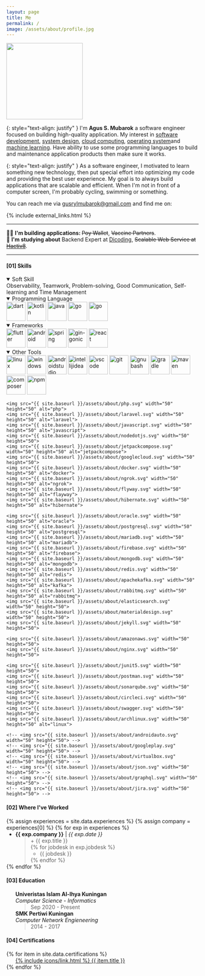 ```yaml
---
layout: page
title: Me
permalink: /
image: /assets/about/profile.jpg
---
```


<div>
    <img src="{{ site.baseurl }}/assets/about/profile.jpg" onmouseover="this.src='{{ site.baseurl }}/assets/about/profiles.jpg'" onmouseout="this.src='{{ site.baseurl }}/assets/about/profile.jpg'" class="rounded" width="200" height="200">
</div>

<!-- Intro -->

{: style="text-align: justify" }
I'm <b>Agus S. Mubarok</b> a software engineer focused on building high-quality application. My interest in [software development](/), [system design](/), [cloud computing](/), [operating system](/)and [machine learning](/). Have ability to use some programming languages to build and maintenance application products then make sure it works.

{: style="text-align: justify" }
As a software engineer, I motivated to learn something new technology, then put special effort into optimizing my code and providing the best user experience. My goal is to always build applications that are scalable and efficient. When I'm not in front of a computer screen, I'm probably cycling, swimming or something.

You can reach me via <a href="{{ site.links.email }}">gusrylmubarok@gmail.com</a> and find me on:

{% include external_links.html %}

<hr>
<div>
    👨‍💻 <b>I'm building applications: </b> <del>Poy Wallet</del>, <del>Vaccine Partners</del>. <br>
    📙 <b>I'm studying about</b> Backend Expert at <a href="https://www.dicoding.com/academies/276">Dicoding</a>, <del>Scalable Web Service at <a href="https://www.hacktiv8.com/scalable-web-services-with-golang" target="_blank">Hactiv8</a></del>.
</div>
<hr>

<!-- Skill Set -->
<h4><a>[01]</a> Skills</h4>

<details open>

<summary>Soft Skill</summary>
<div class="app-icons">
    <span>
    Observability, Teamwork, Problem-solving, Good Communication, Self-learning and Time Management
    </span>
</div>
</details>

<details open>
<summary>Programming Language</summary>
<div class="app-icons">
    <img src="{{ site.baseurl }}/assets/about/dart.svg" width="50" height="50" alt="dart">
    <img src="{{ site.baseurl }}/assets/about/kotlin.svg" width="50" height="50" alt="kotlin">
    <img src="{{ site.baseurl }}/assets/about/java.svg" width="50" height="50" alt="java">
    <img src="{{ site.baseurl }}/assets/about/go.svg" width="50" height="50" alt="go">
    <img src="{{ site.baseurl }}/assets/about/typescript.svg" width="50" height="50" alt="go">
</div>
</details>

<details open>
<summary>Frameworks</summary>
<div class="app-icons">
    <img src="{{ site.baseurl }}/assets/about/flutter.svg" width="50" height="50" alt="flutter">
    <img src="{{ site.baseurl }}/assets/about/android.svg" width="50" height="50" alt="android">
    <img src="{{ site.baseurl }}/assets/about/spring.svg" width="50" height="50" alt="spring">
    <img src="{{ site.baseurl }}/assets/about/gin-gonic.svg" width="50" height="50" alt="gin-gonic">
    <img src="{{ site.baseurl }}/assets/about/react.svg" width="50" height="50" alt="react">
</div>
</details>

<details open>
<summary>Other Tools</summary>
<div class="app-icons">
    <img src="{{ site.baseurl }}/assets/about/linux.svg" width="50" height="50" alt="linux">
    <img src="{{ site.baseurl }}/assets/about/windows11.svg" width="50" height="50" alt="windows">
    <img src="{{ site.baseurl }}/assets/about/androidstudio.svg" width="50" height="50" alt="androidstudio">
    <img src="{{ site.baseurl }}/assets/about/intellijidea.svg" width="50" height="50" alt="intellijidea">
    <img src="{{ site.baseurl }}/assets/about/visualstudiocode.svg" width="50" height="50" alt="vscode">
    <img src="{{ site.baseurl }}/assets/about/git.svg" width="50" height="50" alt="git">
    <img src="{{ site.baseurl }}/assets/about/gnubash.svg" width="50" height="50" alt="gnubash">
    <img src="{{ site.baseurl }}/assets/about/gradle.svg" width="50" height="50" alt="gradle">
    <img src="{{ site.baseurl }}/assets/about/apachemaven.svg" width="50" height="50" alt="maven">
    <img src="{{ site.baseurl }}/assets/about/composer.svg" width="50" height="50" alt="composer">
    <img src="{{ site.baseurl }}/assets/about/npm.svg" width="50" height="50" alt="npm">

    <img src="{{ site.baseurl }}/assets/about/php.svg" width="50" height="50" alt="php">
    <img src="{{ site.baseurl }}/assets/about/laravel.svg" width="50" height="50" alt="laravel">
    <img src="{{ site.baseurl }}/assets/about/javascript.svg" width="50" height="50" alt="javascript">
    <img src="{{ site.baseurl }}/assets/about/nodedotjs.svg" width="50" height="50">
    <img src="{{ site.baseurl }}/assets/about/jetpackcompose.svg" width="50" height="50" alt="jetpackcompose">
    <img src="{{ site.baseurl }}/assets/about/googlecloud.svg" width="50" height="50">
    <img src="{{ site.baseurl }}/assets/about/docker.svg" width="50" height="50" alt="docker">
    <img src="{{ site.baseurl }}/assets/about/ngrok.svg" width="50" height="50" alt="ngrok">
    <img src="{{ site.baseurl }}/assets/about/flyway.svg" width="50" height="50" alt="flayway">
    <img src="{{ site.baseurl }}/assets/about/hibernate.svg" width="50" height="50" alt="hibernate">

    <img src="{{ site.baseurl }}/assets/about/oracle.svg" width="50" height="50" alt="oracle">    
    <img src="{{ site.baseurl }}/assets/about/postgresql.svg" width="50" height="50" alt="postgresql">
    <img src="{{ site.baseurl }}/assets/about/mariadb.svg" width="50" height="50" alt="mariadb">
    <img src="{{ site.baseurl }}/assets/about/firebase.svg" width="50" height="50" alt="firebase">
    <img src="{{ site.baseurl }}/assets/about/mongodb.svg" width="50" height="50" alt="mongodb">
    <img src="{{ site.baseurl }}/assets/about/redis.svg" width="50" height="50" alt="redis">
    <img src="{{ site.baseurl }}/assets/about/apachekafka.svg" width="50" height="50" alt="kafka">
    <img src="{{ site.baseurl }}/assets/about/rabbitmq.svg" width="50" height="50" alt="rabbitmq">
    <img src="{{ site.baseurl }}/assets/about/elasticsearch.svg" width="50" height="50">    
    <img src="{{ site.baseurl }}/assets/about/materialdesign.svg" width="50" height="50">
    <img src="{{ site.baseurl }}/assets/about/jekyll.svg" width="50" height="50">

    <img src="{{ site.baseurl }}/assets/about/amazonaws.svg" width="50" height="50">
    <img src="{{ site.baseurl }}/assets/about/nginx.svg" width="50" height="50">

    <img src="{{ site.baseurl }}/assets/about/junit5.svg" width="50" height="50">
    <img src="{{ site.baseurl }}/assets/about/postman.svg" width="50" height="50">
    <img src="{{ site.baseurl }}/assets/about/sonarqube.svg" width="50" height="50">
    <img src="{{ site.baseurl }}/assets/about/circleci.svg" width="50" height="50">
    <img src="{{ site.baseurl }}/assets/about/swagger.svg" width="50" height="50">
    <img src="{{ site.baseurl }}/assets/about/archlinux.svg" width="50" height="50" alt="linux">

    <!-- <img src="{{ site.baseurl }}/assets/about/androidauto.svg" width="50" height="50"> -->
    <!-- <img src="{{ site.baseurl }}/assets/about/googleplay.svg" width="50" height="50"> -->
    <!-- <img src="{{ site.baseurl }}/assets/about/virtualbox.svg" width="50" height="50"> -->
    <!-- <img src="{{ site.baseurl }}/assets/about/json.svg" width="50" height="50"> -->
    <!-- <img src="{{ site.baseurl }}/assets/about/graphql.svg" width="50" height="50"> -->
    <!-- <img src="{{ site.baseurl }}/assets/about/jira.svg" width="50" height="50"> -->
</div>
</details>



<!-- Experiences -->
<h4><a>[02]</a> Where I've Worked</h4>
{% assign experiences = site.data.experiences %}
{% assign company = experiences[0] %}
{% for exp in experiences %}
<ul style="margin-top:0;margin-bottom:0;">
  <li><b>{{ exp.company }}</b> | <i>{{ exp.date }}</i>
    <blockquote style="margin-top:0;margin-bottom:0;">
        <p style="margin-top:0;margin-bottom:0;">+ {{ exp.title }}</p>
    {% for jobdesk in exp.jobdesk %}
    <ul style="margin-top:0;margin-bottom:0;">
      <li>{{ jobdesk }}</li>
    </ul>
    {% endfor %}
    </blockquote>
  </li>
</ul>
{% endfor %}

<!-- Education -->
<h4><a>[03]</a> Education</h4>
<ul style="list-style:none;">
    <li>
        <b>Univeristas Islam Al-Ihya Kuningan</b> <br> 
        <i>Computer Science - Informatics</i>
        <blockquote style="margin-top:0;margin-bottom:0;">
            <p style="margin-top:0;margin-bottom:0;">Sep 2020 - Present</p>
        </blockquote>
    </li>
    <li>
        <b>SMK Pertiwi Kuningan</b> <br> 
        <i>Computer Network Engieneering</i> 
        <blockquote style="margin-top:0;margin-bottom:0;">
            <p style="margin-top:0;margin-bottom:0;">2014 - 2017</p>
        </blockquote>
    </li>
</ul>

<!-- Certifications -->
<h4><a>[04]</a> Certifications</h4>
{% for item in site.data.certifications %}
<ul style="list-style:none; margin-top:0;margin-bottom:0;">
    <li><a href="{{ item.url }}" style="list-style: none; margin-left: 0; margin-top:0;margin-bottom:0;" target="_blank">{% include icons/link.html %} {{ item.title }}</a></li>
</ul>
{% endfor %}
